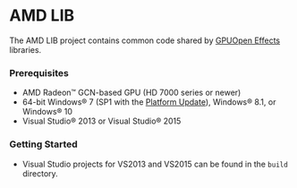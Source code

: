 # AMD LIB

The AMD LIB project contains common code shared by [GPUOpen Effects](https://github.com/GPUOpen-Effects/) libraries.

### Prerequisites
* AMD Radeon&trade; GCN-based GPU (HD 7000 series or newer)
* 64-bit Windows&reg; 7 (SP1 with the [Platform Update](https://msdn.microsoft.com/en-us/library/windows/desktop/jj863687.aspx)), Windows&reg; 8.1, or Windows&reg; 10
* Visual Studio&reg; 2013 or Visual Studio&reg; 2015

### Getting Started
* Visual Studio projects for VS2013 and VS2015 can be found in the `build` directory.
